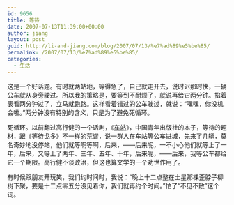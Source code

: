 ```yaml
---
id: 9656
title: 等待
date: 2007-07-13T11:39:00+00:00
author: jiang
layout: post
guid: http://li-and-jiang.com/blog/2007/07/13/%e7%ad%89%e5%be%85/
permalink: /2007/07/13/%e7%ad%89%e5%be%85/
categories:
  - 生活
---
```

这是一个好话题。有时就两站地，等得急了，自己就走开去，说时迟那时快，一辆公车就从身旁驶过。所以我的策略是，要等到不耐烦了，就说再给它两分钟。掐着表看两分钟过了，立马就跑路。这样看着错过的公车驶过，就说：“嘿嘿，你没机会啦。”两分钟没有特别的含义，只是为了避免死循环。 

死循环。以前翻过高行健的一个话剧，《<a href="http://www.chineseliterature.com.cn/xiandai/gaoxingj-wj/002.htm" target="_blank">车站</a>》，中国青年出版社的本子，等待的题材，跟《等待戈多》不一样的荒谬，说一群人在车站等公车进城，先来了几辆，莫名奇妙地没停站，他们就等啊等啊，后来，——后来呢，一不小心他们就等上了一年，后来，又等上了两年、三年、五年、十年，后来呢，——后来，我等公车都给它一个期限。高行健不谈政治，但这也算文学的一个劝世作用了。 

有时候跟朋友开玩笑，我们约时间时，我说：“晚上十二点整在土星那棵歪脖子柳树下聚，要是十二点零五分没见着你，我们就再约个时间。”怕了“不见不散”这个词。